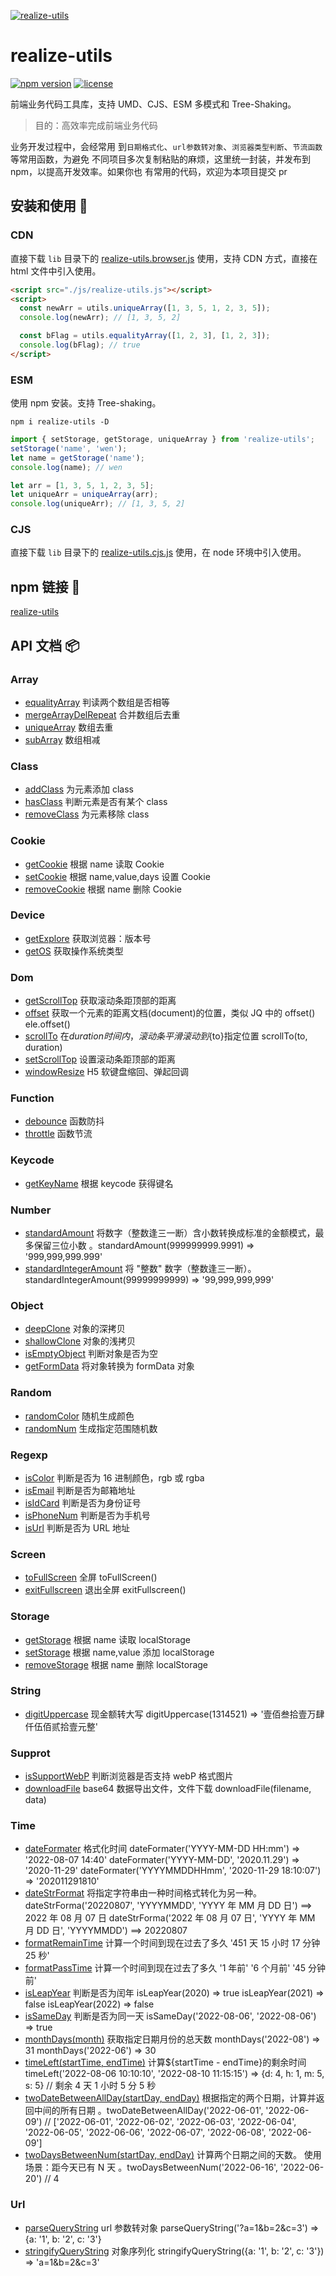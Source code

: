 [![realize-utils](http://oss.tianmasport.com/gx/size/2022-02-23/196/946000020912472064.png)](https://github.com/wenreq/realize-utils)

# realize-utils

[![npm version](https://img.shields.io/static/v1?label=npm&message=v2.0.8&color=blue)](https://www.npmjs.com/package/realize-utils)
[![license](https://img.shields.io/static/v1?label=license&message=MIT&color=green)](https://www.npmjs.com/package/realize-utils)

前端业务代码工具库，支持 UMD、CJS、ESM 多模式和 Tree-Shaking。

> 目的：高效率完成前端业务代码

业务开发过程中，会经常用
到`日期格式化`、`url参数转对象`、`浏览器类型判断`、`节流函数`等常用函数，为避免
不同项目多次复制粘贴的麻烦，这里统一封装，并发布到 npm，以提高开发效率。如果你也
有常用的代码，欢迎为本项目提交 pr

## 安装和使用 :wrench:

### CDN

直接下载 `lib` 目录下的
[realize-utils.browser.js](https://github.com/wenreq/realize-utils/blob/master/lib/realize-utils.browser.js)
使用，支持 CDN 方式，直接在 html 文件中引入使用。

```html
<script src="./js/realize-utils.js"></script>
<script>
  const newArr = utils.uniqueArray([1, 3, 5, 1, 2, 3, 5]);
  console.log(newArr); // [1, 3, 5, 2]

  const bFlag = utils.equalityArray([1, 2, 3], [1, 2, 3]);
  console.log(bFlag); // true
</script>
```

### ESM

使用 npm 安装。支持 Tree-shaking。

```shell
npm i realize-utils -D
```

```js
import { setStorage, getStorage, uniqueArray } from 'realize-utils';
setStorage('name', 'wen');
let name = getStorage('name');
console.log(name); // wen

let arr = [1, 3, 5, 1, 2, 3, 5];
let uniqueArr = uniqueArray(arr);
console.log(uniqueArr); // [1, 3, 5, 2]
```

### CJS

直接下载 `lib` 目录下的
[realize-utils.cjs.js](https://github.com/wenreq/realize-utils/blob/master/lib/realize-utils.cjs.js)
使用，在 node 环境中引入使用。

## npm 链接 :link:

[realize-utils](https://www.npmjs.com/package/realize-utils)

## API 文档 :package:

### Array

- [equalityArray](https://github.com/wenreq/realize-utils/blob/master/src/array/equalityArray.js)
  判读两个数组是否相等
- [mergeArrayDelRepeat](https://github.com/wenreq/realize-utils/blob/master/src/array/mergeArrayDelRepeat.js)
  合并数组后去重
- [uniqueArray](https://github.com/wenreq/realize-utils/blob/master/src/array/uniqueArray.js)
  数组去重
- [subArray](https://github.com/wenreq/realize-utils/blob/master/src/array/subArray.js)
  数组相减

### Class

- [addClass](https://github.com/wenreq/realize-utils/blob/master/src/class/addClass.js)
  为元素添加 class
- [hasClass](https://github.com/wenreq/realize-utils/blob/master/src/class/hasClass.js)
  判断元素是否有某个 class
- [removeClass](https://github.com/wenreq/realize-utils/blob/master/src/class/removeClass.js)
  为元素移除 class

### Cookie

- [getCookie](https://github.com/wenreq/realize-utils/blob/master/src/cookie/getCookie.js)
  根据 name 读取 Cookie
- [setCookie](https://github.com/wenreq/realize-utils/blob/master/src/cookie/setCookie.js)
  根据 name,value,days 设置 Cookie
- [removeCookie](https://github.com/wenreq/realize-utils/blob/master/src/cookie/removeCookie.js)
  根据 name 删除 Cookie

### Device

- [getExplore](https://github.com/wenreq/realize-utils/blob/master/src/device/getExplore.js)
  获取浏览器：版本号
- [getOS](https://github.com/wenreq/realize-utils/blob/master/src/device/getOS.js)
  获取操作系统类型

### Dom

- [getScrollTop](https://github.com/wenreq/realize-utils/blob/master/src/dom/getScrollTop.js)
  获取滚动条距顶部的距离
- [offset](https://github.com/wenreq/realize-utils/blob/master/src/dom/offset.js)
  获取一个元素的距离文档(document)的位置，类似 JQ 中的 offset() ele.offset()
- [scrollTo](https://github.com/wenreq/realize-utils/blob/master/src/dom/scrollTo.js)
  在${duration}时间内，滚动条平滑滚动到${to}指定位置 scrollTo(to, duration)
- [setScrollTop](https://github.com/wenreq/realize-utils/blob/master/src/dom/setScrollTop.js)
  设置滚动条距顶部的距离
- [windowResize](https://github.com/wenreq/realize-utils/blob/master/src/dom/windowResize.js)
  H5 软键盘缩回、弹起回调

### Function

- [debounce](https://github.com/wenreq/realize-utils/blob/master/src/function/debounce.js)
  函数防抖
- [throttle](https://github.com/wenreq/realize-utils/blob/master/src/function/throttle.js)
  函数节流

### Keycode

- [getKeyName](https://github.com/wenreq/realize-utils/blob/master/src/keycode/getKeyName.js)
  根据 keycode 获得键名

### Number

- [standardAmount](https://github.com/wenreq/realize-utils/blob/master/src/number/standardAmount.js)
  将数字（整数逢三一断）含小数转换成标准的金额模式，最多保留三位小数
  。standardAmount(999999999.9991) => '999,999,999.999'
- [standardIntegerAmount](https://github.com/wenreq/realize-utils/blob/master/src/number/standardIntegerAmount.js)
  将 "整数" 数字（整数逢三一断）。standardIntegerAmount(99999999999) =>
  '99,999,999,999'

### Object

- [deepClone](https://github.com/wenreq/realize-utils/blob/master/src/object/deepClone.js)
  对象的深拷贝
- [shallowClone](https://github.com/wenreq/realize-utils/blob/master/src/object/shallowClone.js)
  对象的浅拷贝
- [isEmptyObject](https://github.com/wenreq/realize-utils/blob/master/src/object/isEmptyObject.js)
  判断对象是否为空
- [getFormData](https://github.com/wenreq/realize-utils/blob/master/src/object/getFormData.js)
  将对象转换为 formData 对象

### Random

- [randomColor](https://github.com/wenreq/realize-utils/blob/master/src/random/randomColor.js)
  随机生成颜色
- [randomNum](https://github.com/wenreq/realize-utils/blob/master/src/random/randomNum.js)
  生成指定范围随机数

### Regexp

- [isColor](https://github.com/wenreq/realize-utils/blob/master/src/regexp/isColor.js)
  判断是否为 16 进制颜色，rgb 或 rgba
- [isEmail](https://github.com/wenreq/realize-utils/blob/master/src/regexp/isEmail.js)
  判断是否为邮箱地址
- [isIdCard](https://github.com/wenreq/realize-utils/blob/master/src/regexp/isIdCard.js)
  判断是否为身份证号
- [isPhoneNum](https://github.com/wenreq/realize-utils/blob/master/src/regexp/isPhoneNum.js)
  判断是否为手机号
- [isUrl](https://github.com/wenreq/realize-utils/blob/master/src/regexp/isUrl.js)
  判断是否为 URL 地址

### Screen

- [toFullScreen](https://github.com/wenreq/realize-utils/blob/master/src/screen/toFullScreen.js)
  全屏 toFullScreen()
- [exitFullscreen](https://github.com/wenreq/realize-utils/blob/master/src/screen/exitFullscreen.js)
  退出全屏 exitFullscreen()

### Storage

- [getStorage](https://github.com/wenreq/realize-utils/blob/master/src/storage/index.js)
  根据 name 读取 localStorage
- [setStorage](https://github.com/wenreq/realize-utils/blob/master/src/storage/index.js)
  根据 name,value 添加 localStorage
- [removeStorage](https://github.com/wenreq/realize-utils/blob/master/src/storage/index.js)
  根据 name 删除 localStorage

### String

- [digitUppercase](https://github.com/wenreq/realize-utils/blob/master/src/string/digitUppercase.js)
  现金额转大写 digitUppercase(1314521) => '壹佰叁拾壹万肆仟伍佰贰拾壹元整'

### Supprot

- [isSupportWebP](https://github.com/wenreq/realize-utils/blob/master/src/support/isSupportWebP.js)
  判断浏览器是否支持 webP 格式图片
- [downloadFile](https://github.com/wenreq/realize-utils/blob/master/src/support/downloadFile.js)
  base64 数据导出文件，文件下载 downloadFile(filename, data)

### Time

- [dateFormater](https://github.com/wenreq/realize-utils/blob/master/src/time/dateFormater.js)
  格式化时间 dateFormater('YYYY-MM-DD HH:mm') => '2022-08-07 14:40'
  dateFormater('YYYY-MM-DD', '2020.11.29') => '2020-11-29'
  dateFormater('YYYYMMDDHHmm', '2020-11-29 18:10:07') => '202011291810'
- [dateStrFormat](https://github.com/wenreq/realize-utils/blob/master/src/time/dateStrFormat.js)
  将指定字符串由一种时间格式转化为另一种。dateStrForma('20220807', 'YYYYMMDD',
  'YYYY 年 MM 月 DD 日') ==> 2022 年 08 月 07 日 dateStrForma('2022 年 08 月 07
  日', 'YYYY 年 MM 月 DD 日', 'YYYYMMDD') ==> 20220807
- [formatRemainTime](https://github.com/wenreq/realize-utils/blob/master/src/time/formatRemainTime.js)
  计算一个时间到现在过去了多久 '451 天 15 小时 17 分钟 25 秒'
- [formatPassTime](https://github.com/wenreq/realize-utils/blob/master/src/time/formatPassTime.js)
  计算一个时间到现在过去了多久 '1 年前' '6 个月前' '45 分钟前'
- [isLeapYear](https://github.com/wenreq/realize-utils/blob/master/src/time/isLeapYear.js)
  判断是否为闰年 isLeapYear(2020) => true isLeapYear(2021) => false
  isLeapYear(2022) => false
- [isSameDay](https://github.com/wenreq/realize-utils/blob/master/src/time/isSameDay.js)
  判断是否为同一天 isSameDay('2022-08-06', '2022-08-06') => true
- [monthDays(month)](https://github.com/wenreq/realize-utils/blob/master/src/time/monthDays.js)
  获取指定日期月份的总天数 monthDays('2022-08') => 31 monthDays('2022-06') => 30
- [timeLeft(startTime, endTime)](https://github.com/wenreq/realize-utils/blob/master/src/time/timeLeft.js)
  计算${startTime - endTime}的剩余时间 timeLeft('2022-08-06 10:10:10',
  '2022-08-10 11:15:15') => {d: 4, h: 1, m: 5, s: 5} // 剩余 4 天 1 小时 5 分 5
  秒
- [twoDateBetweenAllDay(startDay, endDay)](https://github.com/wenreq/realize-utils/blob/master/src/time/twoDateBetweenAllDay.js)
  根据指定的两个日期，计算并返回中间的所有日期
  。twoDateBetweenAllDay('2022-06-01', '2022-06-09') // ['2022-06-01',
  '2022-06-02', '2022-06-03', '2022-06-04', '2022-06-05', '2022-06-06',
  '2022-06-07', '2022-06-08', '2022-06-09']
- [twoDaysBetweenNum(startDay, endDay)](https://github.com/wenreq/realize-utils/blob/master/src/time/twoDaysBetweenNum.js)
  计算两个日期之间的天数。 使用场景：距今天已有 N 天
  。twoDaysBetweenNum('2022-06-16', '2022-06-20') // 4

### Url

- [parseQueryString](https://github.com/wenreq/realize-utils/blob/master/src/url/parseQueryString.js)
  url 参数转对象 parseQueryString('?a=1&b=2&c=3') => {a: '1', b: '2', c: '3'}
- [stringifyQueryString](https://github.com/wenreq/realize-utils/blob/master/src/url/stringifyQueryString.js)
  对象序列化 stringifyQueryString({a: '1', b: '2', c: '3'}) => 'a=1&b=2&c=3'
